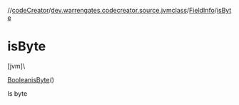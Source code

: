 //[codeCreator](../../../index.md)/[dev.warrengates.codecreator.source.jvmclass](../index.md)/[FieldInfo](index.md)/[isByte](is-byte.md)

# isByte

[jvm]\

[Boolean](https://docs.oracle.com/javase/8/docs/api/java/lang/Boolean.html)[isByte](is-byte.md)()

Is byte
